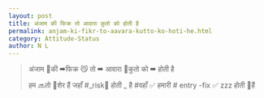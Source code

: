 ```yaml
---
layout: post
title: अंजाम की फिक्र तो आवारा कुतो को होती है
permalink: anjam-ki-fikr-to-aavara-kutto-ko-hoti-he.html
category: Attitude-Status
author: N L
---
```

> अंजाम 🔫की ➡फिक्र 😼 तो ➡ आवारा 🌟कुतो को ➡ होती है 
> 
> हम 🔜तो 🌟शेर हैं जहाँ #_risk🔫 होती _ है #वहाँ ✅ हमारी # entry -fix ✅ zzz होती 🌟हैं 
